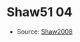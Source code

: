 <a name="material" />

# Shaw51 04
<script type="application/ld+json">
  {
    "@context": "https://schema.org/",
    "@type": "ChemicalSubstance",
    "http://purl.org/dc/terms/conformsTo":
      {
        "@type": "CreativeWork",
        "@id": "https://bioschemas.org/profiles/ChemicalSubstance/0.4-RELEASE/"
      },
    "@id": "https://egonw.github.io/nanowiki/nanowiki34.html#material",
    "name": "Shaw51 04",
    "sameAs": "http://127.0.0.1/mediawiki/index.php/Special:URIResolver/Shaw51_04"
  }
</script>


* Source: [Shaw2008](http://127.0.0.1/mediawiki/index.php/Special:URIResolver/Shaw2008)
